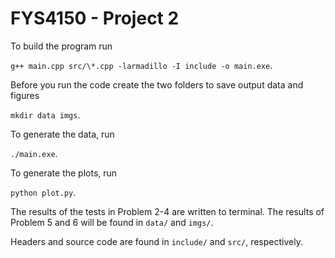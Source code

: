 # FYS4150 - Project 2

To build the program run

`g++ main.cpp src/\*.cpp -larmadillo -I include -o main.exe`.

Before you run the code create the two folders to save output data and figures

`mkdir data imgs`.

To generate the data, run 

`./main.exe`.

To generate the plots, run

`python plot.py`.

The results of the tests in Problem 2-4 are written to terminal. The results of Problem 5 and 6 will be found in `data/` and `imgs/`.

Headers and source code are found in `include/` and `src/`, respectively.

